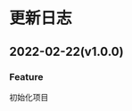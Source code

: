 <!--
 * @Author: zhangfengfei
 * @Date: 2021-06-28 17:05:42
 * @LastEditTime: 2022-02-22 16:39:34
 * @LastEditors: zhangfengfei
-->

# 更新日志


## 2022-02-22(v1.0.0)

### Feature

初始化项目
